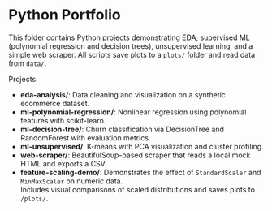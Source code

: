 # Python Portfolio

This folder contains Python projects demonstrating EDA, supervised ML (polynomial regression and decision trees),
unsupervised learning, and a simple web scraper. All scripts save plots to a `plots/` folder and read data from `data/`.

Projects:
- **eda-analysis/**: Data cleaning and visualization on a synthetic ecommerce dataset.
- **ml-polynomial-regression/**: Nonlinear regression using polynomial features with scikit-learn.
- **ml-decision-tree/**: Churn classification via DecisionTree and RandomForest with evaluation metrics.
- **ml-unsupervised/**: K-means with PCA visualization and cluster profiling.
- **web-scraper/**: BeautifulSoup-based scraper that reads a local mock HTML and exports a CSV.
- **feature-scaling-demo/**: Demonstrates the effect of `StandardScaler` and `MinMaxScaler` on numeric data.  
  Includes visual comparisons of scaled distributions and saves plots to `/plots/`.
